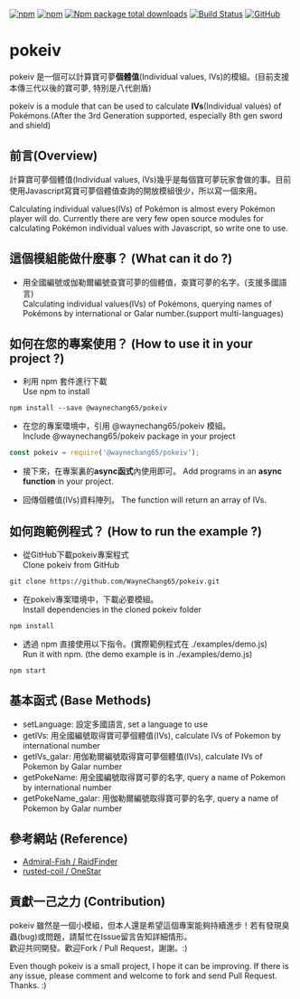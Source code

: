 [![npm](https://img.shields.io/npm/v/@waynechang65/pokeiv.svg)](https://www.npmjs.com/package/@waynechang65/pokeiv)
[![npm](https://img.shields.io/npm/dm/@waynechang65/pokeiv.svg)](https://www.npmjs.com/package/@waynechang65/pokeiv)
[![Npm package total downloads](https://badgen.net/npm/dt/@waynechang65/pokeiv)](https://npmjs.ccom/package/@waynechang65/pokeiv)
[![Build Status](https://travis-ci.com/WayneChang65/pokeiv.svg?branch=master)](https://travis-ci.com/WayneChang65/pokeiv)
[![GitHub](https://img.shields.io/github/license/waynechang65/pokeiv.svg)](https://github.com/WayneChang65/pokeiv/)
# pokeiv
pokeiv 是一個可以計算寶可夢**個體值**(Individual values, IVs)的模組。(目前支援本傳三代以後的寶可夢, 特別是八代劍盾) 

pokeiv is a module that can be used to calculate **IVs**(Individual values) of Pokémons.(After the 3rd Generation supported, especially 8th gen sword and shield)

## 前言(Overview)
計算寶可夢個體值(Individual values, IVs)幾乎是每個寶可夢玩家會做的事。目前使用Javascript寫寶可夢個體值查詢的開放模組很少，所以寫一個來用。 

Calculating individual values(IVs) of Pokémon is almost every Pokémon player will do. Currently there are very few open source modules for calculating Pokémon individual values with Javascript, so write one to use. 

## 這個模組能做什麼事？ (What can it do ?)
* 用全國編號或伽勒爾編號查寶可夢的個體值，查寶可夢的名字。(支援多國語言)    
Calculating individual values(IVs) of Pokémons, querying names of Pokémons by international or Galar number.(support multi-languages)

## 如何在您的專案使用？ (How to use it in your project ?)
* 利用 npm 套件進行下載  
Use npm to install
```
npm install --save @waynechang65/pokeiv
```
* 在您的專案環境中，引用 @waynechang65/pokeiv 模組。  
Include @waynechang65/pokeiv package in your project
```javascript
const pokeiv = require('@waynechang65/pokeiv');
```

* 接下來，在專案裏的**async函式**內使用即可。 
Add programs in an **async function** in your project. 

* 回傳個體值(IVs)資料陣列。 
The function will return an array of IVs. 

## 如何跑範例程式？ (How to run the example ?)

* 從GitHub下載pokeiv專案程式  
Clone pokeiv from GitHub
```
git clone https://github.com/WayneChang65/pokeiv.git
```

* 在pokeiv專案環境中，下載必要模組。  
Install dependencies in the cloned pokeiv folder
```
npm install
```

* 透過 npm 直接使用以下指令。(實際範例程式在 ./examples/demo.js)  
Run it with npm. (the demo example is in ./examples/demo.js)
```
npm start
``` 

## 基本函式 (Base Methods) 
* setLanguage: 設定多國語言, set a language to use 
* getIVs: 用全國編號取得寶可夢個體值(IVs), calculate IVs of Pokemon by international number  
* getIVs_galar: 用伽勒爾編號取得寶可夢個體值(IVs), calculate IVs of Pokemon by Galar number  
* getPokeName: 用全國編號取得寶可夢的名字, query a name of Pokemon by international number 
* getPokeName_galar: 用伽勒爾編號取得寶可夢的名字, query a name of Pokemon by Galar number  


## 參考網站 (Reference)  
* [Admiral-Fish / RaidFinder](https://github.com/Admiral-Fish/RaidFinder) 
* [rusted-coil / OneStar](https://github.com/rusted-coil/OneStar) 

## 貢獻一己之力 (Contribution)  
pokeiv 雖然是一個小模組，但本人還是希望這個專案能夠持續進步！若有發現臭蟲(bug)或問題，請幫忙在Issue留言告知詳細情形。  
歡迎共同開發。歡迎Fork / Pull Request，謝謝。:)  

Even though pokeiv is a small project, I hope it can be improving. If there is any issue, please comment and welcome to fork and send Pull Request. Thanks. :)
